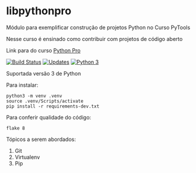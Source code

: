 # libpythonpro
Módulo para exemplificar construção de projetos Python no Curso PyTools

Nesse curso é ensinado como contribuir com projetos de código aberto

Link para do curso [Python Pro](https://www.python.pro.br/account/login/?next=/dashboard/)

[![Build Status](https://travis-ci.org/fabriciovale20/libpythonpro.svg?branch=main)](https://travis-ci.org/fabriciovale20/libpythonpro)
[![Updates](https://pyup.io/repos/github/fabriciovale20/libpythonpro/shield.svg)](https://pyup.io/repos/github/fabriciovale20/libpythonpro/)
[![Python 3](https://pyup.io/repos/github/fabriciovale20/libpythonpro/python-3-shield.svg)](https://pyup.io/repos/github/fabriciovale20/libpythonpro/)

Suportada versão 3 de Python

Para instalar:

```console
python3 -m venv .venv
source .venv/Scripts/activate
pip install -r requirements-dev.txt
```

Para conferir qualidade do código:

```console
flake 8
```

Tópicos a serem abordados:
1. Git
2. Virtualenv
3. Pip